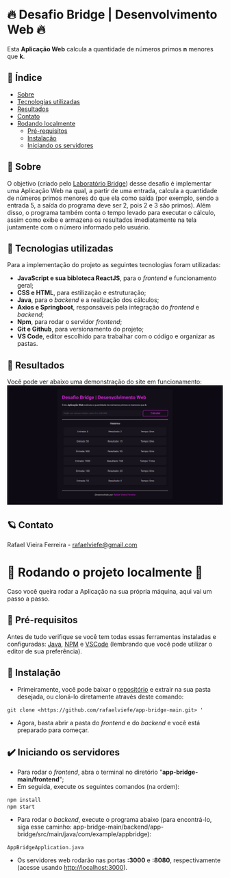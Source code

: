 # 🔥 Desafio Bridge | Desenvolvimento Web 🔥

Esta **Aplicação Web** calcula a quantidade de números primos **n** menores que **k**.

## 📍 Índice

* [Sobre](#-sobre)
* [Tecnologias utilizadas](#-tecnologias-utilizadas)
* [Resultados](#-resultados)
* [Contato](#-contato)
* [Rodando localmente](#-rodando-o-projeto-localmente-)
    * [Pré-requisitos](#-pré-requisitos)
    * [Instalação](#-instalação)
    * [Iniciando os servidores](#%EF%B8%8F-iniciando-os-servidores)

## 📕 Sobre

O objetivo (criado pelo [Laboratório Bridge](https://portal.bridge.ufsc.br)) desse desafio é implementar uma Aplicação Web na qual, a partir de uma entrada, calcula a quantidade de números primos menores do que ela como saída (por exemplo, sendo a entrada 5, a saída do programa deve ser 2, pois 2 e 3 são primos). Além disso, o programa também conta o tempo levado para executar o cálculo, assim como exibe e armazena os resultados imediatamente na tela juntamente com o número informado pelo usuário.

## 🧪 Tecnologias utilizadas

Para a implementação do projeto as seguintes tecnologias foram utilizadas:

- **JavaScript e sua bibloteca ReactJS**, para o _frontend_ e funcionamento geral;
- **CSS e HTML**, para estilização e estruturação;
- **Java**, para o _backend_ e a realização dos cálculos;
- **Axios e Springboot**, responsáveis pela integração do _frontend_ e _backend_;
- **Npm**, para rodar o servidor _frontend_;
- **Git e Github**, para versionamento do projeto;
- **VS Code**, editor escolhido para trabalhar com o código e organizar as pastas.

## 💫 Resultados

Você pode ver abaixo uma demonstração do site em funcionamento:
![Demonstração do app](demonstracao-app.png)

## 🪐 Contato

Rafael Vieira Ferreira - <rafaelviefe@gmail.com>


# 🚀 Rodando o projeto localmente 🚀

Caso você queira rodar a Aplicação na sua própria máquina, aqui vai um passo a passo.

## 📜 Pré-requisitos

Antes de tudo verifique se você tem todas essas ferramentas instaladas e configuradas: [Java](https://www.java.com/pt_BR/), [NPM](https://www.npmjs.com/) e [VSCode](https://code.visualstudio.com/) (lembrando que você pode utilizar o editor de sua preferência).

## 🌱 Instalação

* Primeiramente, você pode baixar o [repositório](https://github.com/rafaelviefe/app-bridge-main) e extrair na sua pasta desejada, ou cloná-lo diretamente através deste comando:

```
git clone <https://github.com/rafaelviefe/app-bridge-main.git> '
```

* Agora, basta abrir a pasta do _frontend_ e do _backend_ e você está preparado para começar.

## ✔️ Iniciando os servidores

* Para rodar o _frontend_, abra o terminal no diretório "**app-bridge-main/frontend**";
* Em seguida, execute os seguintes comandos (na ordem):

```
npm install
npm start
```

* Para rodar o _backend_, execute o programa abaixo (para encontrá-lo, siga esse caminho: app-bridge-main/backend/app-bridge/src/main/java/com/example/appbridge):

```
AppBridgeApplication.java
```

* Os servidores web rodarão nas portas **:3000** e **:8080**, respectivamente (acesse usando <http://localhost:3000>).